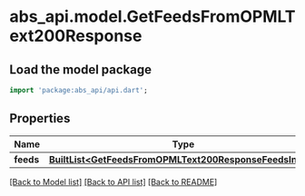 # abs_api.model.GetFeedsFromOPMLText200Response

## Load the model package
```dart
import 'package:abs_api/api.dart';
```

## Properties
Name | Type | Description | Notes
------------ | ------------- | ------------- | -------------
**feeds** | [**BuiltList&lt;GetFeedsFromOPMLText200ResponseFeedsInner&gt;**](GetFeedsFromOPMLText200ResponseFeedsInner.md) |  | [optional] 

[[Back to Model list]](../README.md#documentation-for-models) [[Back to API list]](../README.md#documentation-for-api-endpoints) [[Back to README]](../README.md)


